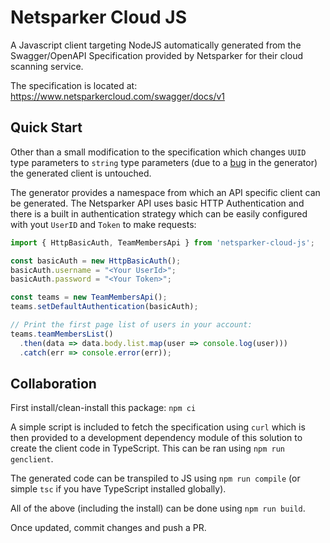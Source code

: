 # Netsparker Cloud JS

A Javascript client targeting NodeJS automatically generated from the Swagger/OpenAPI Specification provided by Netsparker for their cloud scanning service.

The specification is located at: https://www.netsparkercloud.com/swagger/docs/v1

## Quick Start

Other than a small modification to the specification which changes `UUID` type parameters to `string` type parameters (due to a [bug](https://github.com/OpenAPITools/openapi-generator/issues/3516) in the generator) the generated client is untouched. 

The generator provides a namespace from which an API specific client can be generated. The Netsparker API uses basic HTTP Authentication and there is a built in authentication strategy which can be easily configured with yout `UserID` and `Token` to make requests:

```js
import { HttpBasicAuth, TeamMembersApi } from 'netsparker-cloud-js';

const basicAuth = new HttpBasicAuth();
basicAuth.username = "<Your UserId>";
basicAuth.password = "<Your Token>";

const teams = new TeamMembersApi();
teams.setDefaultAuthentication(basicAuth);

// Print the first page list of users in your account:
teams.teamMembersList()
  .then(data => data.body.list.map(user => console.log(user)))
  .catch(err => console.error(err));
```

## Collaboration

First install/clean-install this package: `npm ci`

A simple script is included to fetch the specification using `curl` which is then provided to a development dependency module of this solution to create the client code in TypeScript. This can be ran using `npm run genclient`.

The generated code can be transpiled to JS using `npm run compile` (or simple `tsc` if you have TypeScript installed globally).

All of the above (including the install) can be done using `npm run build`.

Once updated, commit changes and push a PR.
